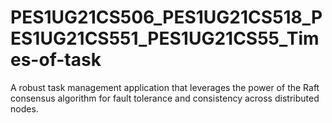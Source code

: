 # PES1UG21CS506_PES1UG21CS518_PES1UG21CS551_PES1UG21CS55_Times-of-task
A robust task management application that leverages the power of the Raft consensus algorithm for fault tolerance and consistency across distributed nodes. 
